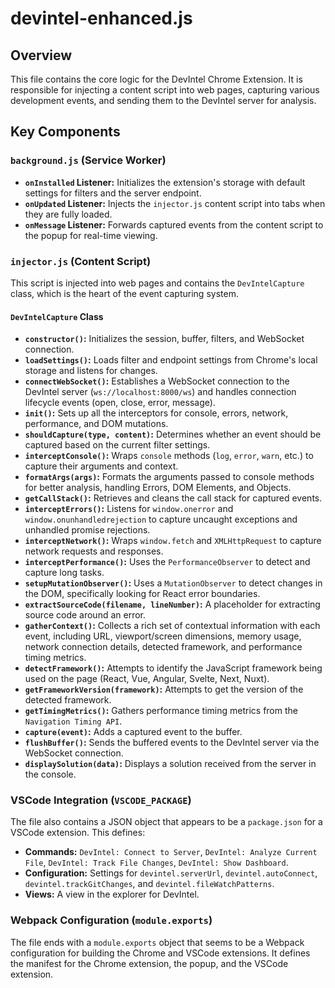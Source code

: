# devintel-enhanced.js

## Overview

This file contains the core logic for the DevIntel Chrome Extension. It is responsible for injecting a content script into web pages, capturing various development events, and sending them to the DevIntel server for analysis.

## Key Components

### `background.js` (Service Worker)

- **`onInstalled` Listener:** Initializes the extension's storage with default settings for filters and the server endpoint.
- **`onUpdated` Listener:** Injects the `injector.js` content script into tabs when they are fully loaded.
- **`onMessage` Listener:** Forwards captured events from the content script to the popup for real-time viewing.

### `injector.js` (Content Script)

This script is injected into web pages and contains the `DevIntelCapture` class, which is the heart of the event capturing system.

#### `DevIntelCapture` Class

- **`constructor()`:** Initializes the session, buffer, filters, and WebSocket connection.
- **`loadSettings()`:** Loads filter and endpoint settings from Chrome's local storage and listens for changes.
- **`connectWebSocket()`:** Establishes a WebSocket connection to the DevIntel server (`ws://localhost:8000/ws`) and handles connection lifecycle events (open, close, error, message).
- **`init()`:** Sets up all the interceptors for console, errors, network, performance, and DOM mutations.
- **`shouldCapture(type, content)`:** Determines whether an event should be captured based on the current filter settings.
- **`interceptConsole()`:** Wraps `console` methods (`log`, `error`, `warn`, etc.) to capture their arguments and context.
- **`formatArgs(args)`:** Formats the arguments passed to console methods for better analysis, handling Errors, DOM Elements, and Objects.
- **`getCallStack()`:** Retrieves and cleans the call stack for captured events.
- **`interceptErrors()`:** Listens for `window.onerror` and `window.onunhandledrejection` to capture uncaught exceptions and unhandled promise rejections.
- **`interceptNetwork()`:** Wraps `window.fetch` and `XMLHttpRequest` to capture network requests and responses.
- **`interceptPerformance()`:** Uses the `PerformanceObserver` to detect and capture long tasks.
- **`setupMutationObserver()`:** Uses a `MutationObserver` to detect changes in the DOM, specifically looking for React error boundaries.
- **`extractSourceCode(filename, lineNumber)`:** A placeholder for extracting source code around an error.
- **`gatherContext()`:** Collects a rich set of contextual information with each event, including URL, viewport/screen dimensions, memory usage, network connection details, detected framework, and performance timing metrics.
- **`detectFramework()`:** Attempts to identify the JavaScript framework being used on the page (React, Vue, Angular, Svelte, Next, Nuxt).
- **`getFrameworkVersion(framework)`:** Attempts to get the version of the detected framework.
- **`getTimingMetrics()`:** Gathers performance timing metrics from the `Navigation Timing API`.
- **`capture(event)`:** Adds a captured event to the buffer.
- **`flushBuffer()`:** Sends the buffered events to the DevIntel server via the WebSocket connection.
- **`displaySolution(data)`:** Displays a solution received from the server in the console.

### VSCode Integration (`VSCODE_PACKAGE`)

The file also contains a JSON object that appears to be a `package.json` for a VSCode extension. This defines:
- **Commands:** `DevIntel: Connect to Server`, `DevIntel: Analyze Current File`, `DevIntel: Track File Changes`, `DevIntel: Show Dashboard`.
- **Configuration:** Settings for `devintel.serverUrl`, `devintel.autoConnect`, `devintel.trackGitChanges`, and `devintel.fileWatchPatterns`.
- **Views:** A view in the explorer for DevIntel.

### Webpack Configuration (`module.exports`)

The file ends with a `module.exports` object that seems to be a Webpack configuration for building the Chrome and VSCode extensions. It defines the manifest for the Chrome extension, the popup, and the VSCode extension.